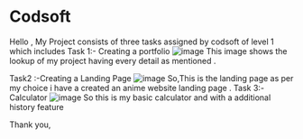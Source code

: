 # Codsoft
Hello ,
My Project consists of three tasks assigned by codsoft of level 1 which includes 
Task 1:- Creating a portfolio
![image](https://github.com/user-attachments/assets/8b368c6b-b143-4862-92d8-fdfcaf278516)
This image shows the lookup of my project having every detail as mentioned .

Task2 :-Creating a Landing Page
![image](https://github.com/user-attachments/assets/a2a4d454-3f62-4a7d-b47d-5e02257928f5)
So,This is the landing page as per my choice i have a created an anime website landing page
.
Task 3:-Calculator
![image](https://github.com/user-attachments/assets/f935c596-37f1-4625-9e6a-60e8873728a2)
So this is my basic calculator and with a additional history feature

Thank you,
